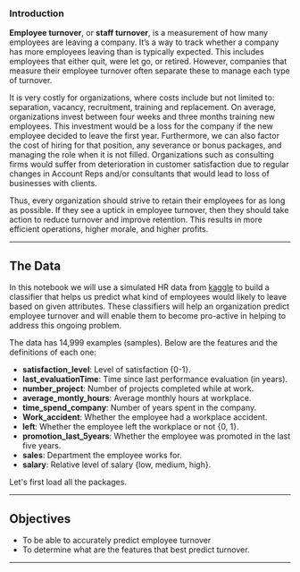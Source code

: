 ### Introduction 

**Employee turnover**, or **staff turnover**, is a measurement of how many employees are leaving a company. It’s a way to track whether a company has more employees leaving than is typically expected. This includes employees that either quit, were let go, or retired. However, companies that measure their employee turnover often separate these to manage each type of turnover.

It is very costly for organizations, where costs include but not limited to: separation, vacancy, recruitment, training and replacement. On average, organizations invest between four weeks and three months training new employees. This investment would be a loss for the company if the new employee decided to leave the first year. Furthermore, we can also factor the cost of hiring for that position, any severance or bonus packages, and managing the role when it is not filled.  Organizations such as consulting firms would suffer from deterioration in customer satisfaction due to regular changes in Account Reps and/or consultants that would lead to loss of businesses with clients.  

Thus, every organization should strive to retain their employees for as long as possible. If they see a uptick in employee turnover, then they should take action to reduce turnover and improve retention. This results in more efficient operations, higher morale, and higher profits.

--- 

## The Data
In this notebook we will use a simulated HR data from [kaggle](https://www.kaggle.com/liujiaqi/hr-comma-sepcsv) to build a classifier that helps us predict what kind of employees would likely to leave based on given attributes.  These classifiers will help an organization predict employee turnover and will enable them to become pro-active in helping to address this ongoing problem.

The data has 14,999 examples (samples). Below are the features and the definitions of each one:
- **satisfaction_level**: Level of satisfaction {0-1}.
- **last_evaluationTime**: Time since last performance evaluation (in years).
- **number_project**: Number of projects completed while at work.
- **average_montly_hours**: Average monthly hours at workplace.
- **time_spend_company**: Number of years spent in the company.
- **Work_accident**: Whether the employee had a workplace accident.
- **left**: Whether the employee left the workplace or not {0, 1}.
- **promotion_last_5years**: Whether the employee was promoted in the last five years.
- **sales**: Department the employee works for.
- **salary**: Relative level of salary {low, medium, high}.

Let's first load all the packages.

---

## Objectives


- To be able to accurately predict employee turnover 
- To determine what are the features that best predict turnover.

---

